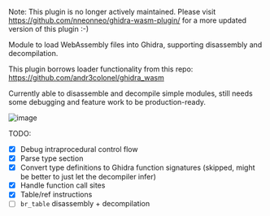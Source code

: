 Note: This plugin is no longer actively maintained. Please visit https://github.com/nneonneo/ghidra-wasm-plugin/ for a more updated version of this plugin :-)

Module to load WebAssembly files into Ghidra, supporting disassembly and decompilation.

This plugin borrows loader functionality from this repo: https://github.com/andr3colonel/ghidra_wasm

Currently able to disassemble and decompile simple modules, still needs some debugging and feature work to be production-ready. 

![image](https://user-images.githubusercontent.com/10344380/124648385-cea1cd80-de5c-11eb-81b6-d2e0039e1a0f.png)

TODO:
- [x] Debug intraprocedural control flow
- [x] Parse type section
- [x] Convert type definitions to Ghidra function signatures (skipped, might be better to just let the decompiler infer)
- [x] Handle function call sites
- [x] Table/ref instructions
- [ ] `br_table` disassembly + decompilation
